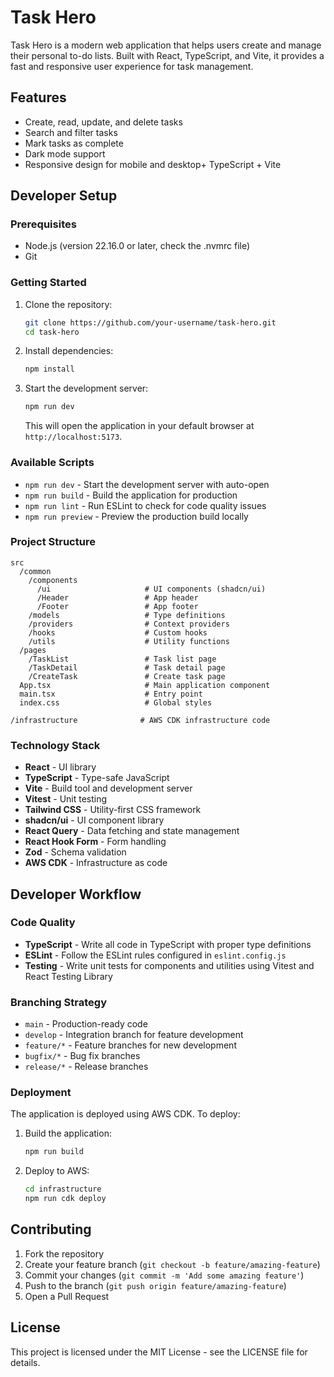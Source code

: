 # Task Hero

Task Hero is a modern web application that helps users create and manage their personal to-do lists. Built with React, TypeScript, and Vite, it provides a fast and responsive user experience for task management.

## Features

- Create, read, update, and delete tasks
- Search and filter tasks
- Mark tasks as complete
- Dark mode support
- Responsive design for mobile and desktop+ TypeScript + Vite

## Developer Setup

### Prerequisites

- Node.js (version 22.16.0 or later, check the .nvmrc file)
- Git

### Getting Started

1. Clone the repository:

   ```bash
   git clone https://github.com/your-username/task-hero.git
   cd task-hero
   ```

2. Install dependencies:

   ```bash
   npm install
   ```

3. Start the development server:
   ```bash
   npm run dev
   ```
   This will open the application in your default browser at `http://localhost:5173`.

### Available Scripts

- `npm run dev` - Start the development server with auto-open
- `npm run build` - Build the application for production
- `npm run lint` - Run ESLint to check for code quality issues
- `npm run preview` - Preview the production build locally

### Project Structure

```
src
  /common
    /components
      /ui                     # UI components (shadcn/ui)
      /Header                 # App header
      /Footer                 # App footer
    /models                   # Type definitions
    /providers                # Context providers
    /hooks                    # Custom hooks
    /utils                    # Utility functions
  /pages
    /TaskList                 # Task list page
    /TaskDetail               # Task detail page
    /CreateTask               # Create task page
  App.tsx                     # Main application component
  main.tsx                    # Entry point
  index.css                   # Global styles

/infrastructure              # AWS CDK infrastructure code
```

### Technology Stack

- **React** - UI library
- **TypeScript** - Type-safe JavaScript
- **Vite** - Build tool and development server
- **Vitest** - Unit testing
- **Tailwind CSS** - Utility-first CSS framework
- **shadcn/ui** - UI component library
- **React Query** - Data fetching and state management
- **React Hook Form** - Form handling
- **Zod** - Schema validation
- **AWS CDK** - Infrastructure as code

## Developer Workflow

### Code Quality

- **TypeScript** - Write all code in TypeScript with proper type definitions
- **ESLint** - Follow the ESLint rules configured in `eslint.config.js`
- **Testing** - Write unit tests for components and utilities using Vitest and React Testing Library

### Branching Strategy

- `main` - Production-ready code
- `develop` - Integration branch for feature development
- `feature/*` - Feature branches for new development
- `bugfix/*` - Bug fix branches
- `release/*` - Release branches

### Deployment

The application is deployed using AWS CDK. To deploy:

1. Build the application:

   ```bash
   npm run build
   ```

2. Deploy to AWS:
   ```bash
   cd infrastructure
   npm run cdk deploy
   ```

## Contributing

1. Fork the repository
2. Create your feature branch (`git checkout -b feature/amazing-feature`)
3. Commit your changes (`git commit -m 'Add some amazing feature'`)
4. Push to the branch (`git push origin feature/amazing-feature`)
5. Open a Pull Request

## License

This project is licensed under the MIT License - see the LICENSE file for details.

